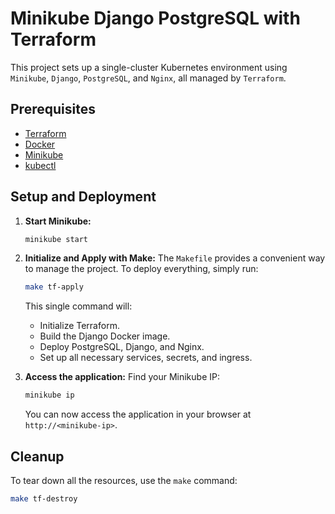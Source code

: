 # Minikube Django PostgreSQL with Terraform

This project sets up a single-cluster Kubernetes environment using `Minikube`, `Django`, `PostgreSQL`, and `Nginx`, all managed by `Terraform`.

## Prerequisites

- [Terraform](https://learn.hashicorp.com/tutorials/terraform/install-cli)
- [Docker](https://docs.docker.com/get-docker/)
- [Minikube](https://minikube.sigs.k8s.io/docs/start/)
- [kubectl](https://kubernetes.io/docs/tasks/tools/install-kubectl/)

## Setup and Deployment

1.  **Start Minikube:**
    ```bash
    minikube start
    ```

2.  **Initialize and Apply with Make:**
    The `Makefile` provides a convenient way to manage the project. To deploy everything, simply run:
    ```bash
    make tf-apply
    ```
    This single command will:
    - Initialize Terraform.
    - Build the Django Docker image.
    - Deploy PostgreSQL, Django, and Nginx.
    - Set up all necessary services, secrets, and ingress.

3.  **Access the application:**
    Find your Minikube IP:
    ```bash
    minikube ip
    ```
    You can now access the application in your browser at `http://<minikube-ip>`.

## Cleanup

To tear down all the resources, use the `make` command:
```bash
make tf-destroy
```